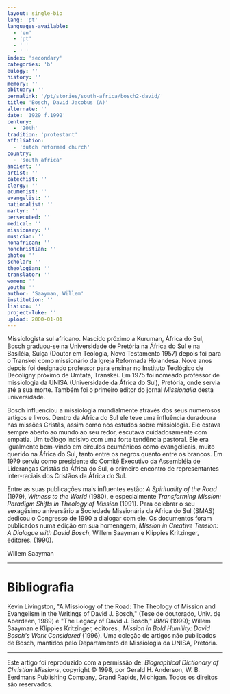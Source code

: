 ```yaml
---
layout: single-bio
lang: 'pt'
languages-available:
  - 'en'
  - 'pt'
  - ' '
  - ' '
index: 'secondary'
categories: 'b'
eulogy: ''
history: ''
memory: ''
obituary: ''
permalink: '/pt/stories/south-africa/bosch2-david/'
title: 'Bosch, David Jacobus (A)'
alternate: ''
date: '1929 f.1992'
century:
  - '20th'
tradition: 'protestant'
affiliation:
  - 'dutch reformed church'
country:
  - 'south africa'
ancient: ''
artist: ''
catechist: ''
clergy: ''
ecumenist: ''
evangelist: ''
nationalist: ''
martyr: ''
persecuted: ''
medical: ''
missionary: ''
musician: ''
nonafrican: ''
nonchristian: ''
photo: ''
scholar: ''
theologian: ''
translator: ''
women: ''
youth: ''
author: 'Saayman, Willem'
institution: ''
liaison: ''
project-luke: ''
upload: 2000-01-01
---
```



Missiologista sul africano. Nascido próximo a Kuruman, África do Sul, Bosch graduou-se na Universidade de Pretória na África do Sul e na Basiléia, Suíça (Doutor em Teologia, Novo Testamento 1957) depois foi para o Transkei como missionário da Igreja Reformada Holandesa. Nove anos depois foi designado professor para ensinar no Instituto Teológico de Decoligny próximo de Umtata, Transkei. Em 1975 foi nomeado professor de missiologia da UNISA (Universidade da África do Sul), Pretória, onde servia até a sua morte. Também foi o primeiro editor do jornal *Missionalia* desta universidade.

Bosch influenciou a missiologia mundialmente através dos seus numerosos artigos e livros. Dentro da África do Sul ele teve uma influência duradoura nas missões Cristãs, assim como nos estudos sobre missiologia. Ele estava sempre aberto ao mundo ao seu redor, escutava cuidadosamente com empatia. Um teólogo incisivo com uma forte tendência pastoral. Ele era igualmente bem-vindo em círculos ecumênicos como evangelicais, muito querido na África do Sul, tanto entre os negros quanto entre os brancos. Em 1979 serviu como presidente do Comitê Executivo da Assembléia de Lideranças Cristãs da África do Sul, o primeiro encontro de representantes inter-raciais dos Cristãos da África do Sul.

Entre as suas publicações mais influentes estão: *A Spirituality of the Road* (1979), *Witness to the World* (1980), e especialmente *Transforming Mission: Paradigm Shifts in Theology of Mission* (1991). Para celebrar o seu sexagésimo aniversário a Sociedade Missionária da África do Sul (SMAS) dedicou o Congresso de 1990 a dialogar com ele. Os documentos foram publicados numa edição em sua homenagem, *Mission in Creative Tension: A Dialogue with David Bosch*, Willem Saayman e Klippies Kritzinger, editores. (1990).

Willem Saayman

---

# Bibliografia

Kevin Livingston, "A Missiology of the Road: The Theology of Mission and Evangelism in the Writings of David J. Bosch," (Tese de doutorado, Univ. de Aberdeen, 1989) e "The Legacy of David J. Bosch," *IBMR* (1999); Willem Saayman e Klippies Kritzinger, editores., *Mission in Bold Humility: David Bosch's Work Considered* (1996). Uma coleção de artigos não publicados de Bosch, mantidos pelo Departamento de Missiologia da UNISA, Pretória.

---

Este artigo foi reproduzido com a permissão de: *Biographical Dictionary of Christian Missions*, copyright © 1998, por Gerald H. Anderson, W. B. Eerdmans Publishing Company, Grand Rapids, Michigan. Todos os direitos são reservados.
